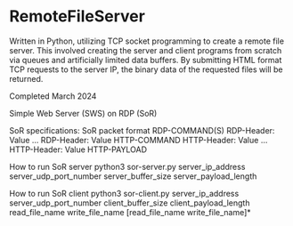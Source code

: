 # RemoteFileServer
Written in Python, utilizing TCP socket programming to create a remote file server. This involved creating the server and client programs from scratch via queues and artificially limited data buffers. By submitting HTML format TCP requests to the server IP, the binary data of the requested files will be returned.

Completed March 2024

Simple Web Server (SWS) on RDP (SoR)

SoR specifications:
SoR packet format
  RDP-COMMAND(S)
  RDP-Header: Value
  …
  RDP-Header: Value
  HTTP-COMMAND
  HTTP-Header: Value
  …
  HTTP-Header: Value
  HTTP-PAYLOAD

How to run SoR server
  python3 sor-server.py server_ip_address server_udp_port_number server_buffer_size server_payload_length

How to run SoR client
  python3 sor-client.py server_ip_address server_udp_port_number client_buffer_size client_payload_length
  read_file_name write_file_name [read_file_name write_file_name]*

